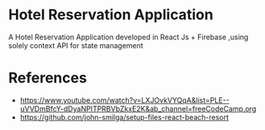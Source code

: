 # Hotel Reservation Application
A Hotel Reservation Application developed in React Js + Firebase ,using solely context API for state management



# References

- https://www.youtube.com/watch?v=LXJOvkVYQqA&list=PLE--uVVDmBfcY-dDyaNPITPRBVbZkxE2K&ab_channel=freeCodeCamp.org
- https://github.com/john-smilga/setup-files-react-beach-resort
